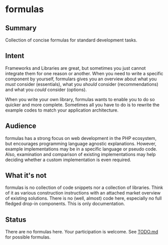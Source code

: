 formulas
========

## Summary
Collection of concise formulas for standard development tasks.

## Intent
Frameworks and Libraries are great, but sometimes you just cannot integrate them for one reason or another. When you need to write a specific component by yourself, formulars gives you an overview about what you *must* consider (essentials), what you *should* consider (recommendations) and what you *could* consider (options). 

When you write your own library, formulas wants to enable you to do so quicker and more complete. Sometimes all you have to do is to rewrite the example codes to match your application architecture.

## Audience
formulas has a strong focus on web development in the PHP ecosystem, but encourages programming language agnostic explanations. However, example implementations may be in a specific language or pseudo code. Also, examination and comparison of existing implementations may help deciding whether a custom implementation is even required.

## What it's not
formulas is no collection of code snippets nor a collection of libraries.  Think of it as various construction instructions with an attached market overview of existing solutions. There is no (well, almost) code here, especially no full fledged drop-in components. This is only documentation.

## Status
There are no formulas here. Your participation is welcome. See [TODO.md](./TODO.md) for possible formulas.
